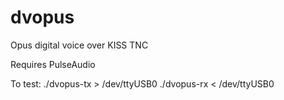 dvopus
======

Opus digital voice over KISS TNC

Requires PulseAudio

To test:
./dvopus-tx > /dev/ttyUSB0
./dvopus-rx < /dev/ttyUSB0

